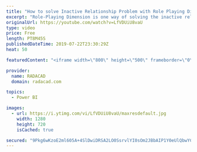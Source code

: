```yaml
---
title: "How to solve Inactive Relationship Problem with Role Playing Dimensions in Power BI"
excerpt: "Role-Playing Dimension is one way of solving the inactive relationship problem in Power BI. Download the dataset for this example from my blog article here:  https://radacad.com/userelationship-or-role-playing-dimension-dealing-with-inactive-relationships-in-power-bi"
originalUrl: https://youtube.com/watch?v=LfVDUiU8vaU
type: video
price: Free
length: PT8M45S
publishedDateTime: 2019-07-22T23:30:29Z
heat: 50

featuredContent: "<iframe width=\"800\" height=\"500\" frameborder=\"0\" src=\"https://www.youtube.com/embed/LfVDUiU8vaU\" allow=\"accelerometer; autoplay; encrypted-media; gyroscope; picture-in-picture\" allowfullscreen></iframe>"

provider:
  name: RADACAD
  domain: radacad.com

topics:
  - Power BI

images:
  - url: https://i.ytimg.com/vi/LfVDUiU8vaU/maxresdefault.jpg
    width: 1280
    height: 720
    isCached: true

secured: "9Pkg6wKzoE2ml605A+4SlDwiDRSA2LO0SsrvlYI0sOm2JBbAIP1Y0eUlQbwYCjhWSg8WVyuBWB01CpHPQRykBV3bws5aev+0M2uUHl/ozY4yFqCBgOEs3tjzbPA2drSzVtAmu1YHUGymgJGZYmOQB7819+aFe6pKlARLGw8+zqTXcb5nYJ/d6GvuGtZrbHiShynGD742hhze5vCEhydtwBbzftC/VGv13rFwFsX5pAPN8JE1TBe5QCf6tYYe5YTDIAqIfAbzDQbNsRmoRl50ef7psP41DVjs11rkEpsf/EaC/nDAP4ze/XcfCfAMIKjpxPty9Sqnkb+CLKAXgwtj14H/3HjE9a1EsqwrRjQaSikeRMWkvfrlMVRFPLnClcwVG6L5vAWOP7NErDfC8xz/p9ONg4dfpkEQo8AVFFPsLlU=;U2ZC+0+MrpW44CsUmNUADw=="
---
```


